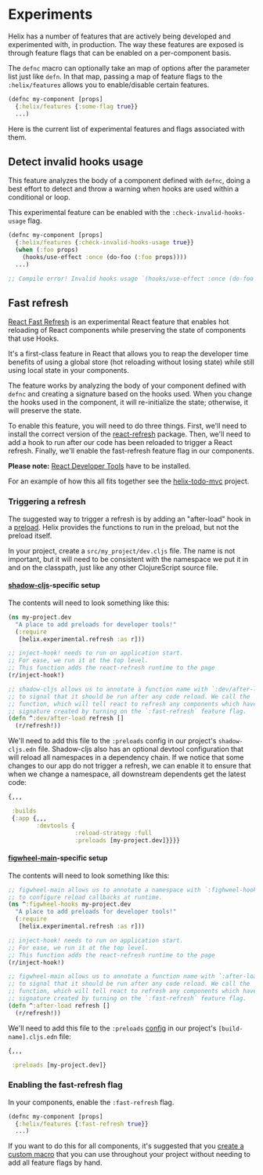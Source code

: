 # Experiments

Helix has a number of features that are actively being developed and
experimented with, in production. The way these features are exposed is through
feature flags that can be enabled on a per-component basis.

The `defnc` macro can optionally take an map of options after the parameter list
just like `defn`. In that map, passing a map of feature flags to the
`:helix/features` allows you to enable/disable certain features.

```clojure
(defnc my-component [props]
  {:helix/features {:some-flag true}}
  ...)
```

Here is the current list of experimental features and flags associated with them.


## Detect invalid hooks usage

This feature analyzes the body of a component defined with `defnc`, doing a best
effort to detect and throw a warning when hooks are used within a conditional or
loop.

This experimental feature can be enabled with the `:check-invalid-hooks-usage`
flag.

```clojure
(defnc my-component [props]
  {:helix/features {:check-invalid-hooks-usage true}}
  (when (:foo props)
    (hooks/use-effect :once (do-foo (:foo props))))
  ...)

;; Compile error! Invalid hooks usage `(hooks/use-effect :once (do-foo (:foo props)))`
```


## Fast refresh

[React Fast Refresh](https://github.com/facebook/react/issues/16604) is an
experimental React feature that enables hot reloading of React components while
preserving the state of components that use Hooks.

It's a first-class feature in React that allows you to reap the developer time
benefits of using a global store (hot reloading without losing state) while
still using local state in your components.

The feature works by analyzing the body of your component defined with `defnc`
and creating a signature based on the hooks used. When you change the hooks
used in the component, it will re-initialize the state; otherwise, it will
preserve the state.

To enable this feature, you will need to do three things. First, we'll need to
install the correct version of the [react-refresh](https://github.com/facebook/react/tree/master/packages/react-refresh)
package. Then, we'll need to add a hook to run after our code has been reloaded
to trigger a React refresh. Finally, we'll enable the fast-refresh feature flag
in our components.

**Please note:** [React Developer Tools](https://fb.me/react-devtools) have to be installed.

For an example of how this all fits together see the [helix-todo-mvc](https://github.com/Lokeh/helix-todo-mvc)
project.

### Triggering a refresh

The suggested way to trigger a refresh is by adding an "after-load" hook in a
[preload](https://cljs.github.io/api/compiler-options/preloads). Helix provides
the functions to run in the preload, but not the preload itself.

In your project, create a `src/my_project/dev.cljs` file. The name is not
important, but it will need to be consistent with the namespace we put it in and
on the classpath, just like any other ClojureScript source file.

#### [shadow-cljs](https://github.com/thheller/shadow-cljs)-specific setup

The contents will need to look something like this:

```clojure
(ns my-project.dev
  "A place to add preloads for developer tools!"
  (:require
   [helix.experimental.refresh :as r]))

;; inject-hook! needs to run on application start.
;; For ease, we run it at the top level.
;; This function adds the react-refresh runtime to the page
(r/inject-hook!)

;; shadow-cljs allows us to annotate a function name with `:dev/after-load`
;; to signal that it should be run after any code reload. We call the `refresh!`
;; function, which will tell react to refresh any components which have a
;; signature created by turning on the `:fast-refresh` feature flag.
(defn ^:dev/after-load refresh []
  (r/refresh!))
```

We'll need to add this file to the `:preloads` config in our project's
`shadow-cljs.edn` file. Shadow-cljs also has an optional devtool configuration
that will reload all namespaces in a dependency chain. If we notice that some
changes to our app do not trigger a refresh, we can enable it to ensure that
when we change a namespace, all downstream dependents get the latest code:

```clojure
{,,,

 :builds
 {:app {,,,
        :devtools {
                   :reload-strategy :full
                   :preloads [my-project.dev]}}}}
```

#### [figwheel-main](https://figwheel.org)-specific setup

The contents will need to look something like this:

```clojure
;; figwheel-main allows us to annotate a namespace with `:fighweel-hooks`
;; to configure reload callbacks at runtime.
(ns ^:figwheel-hooks my-project.dev
  "A place to add preloads for developer tools!"
  (:require
   [helix.experimental.refresh :as r]))

;; inject-hook! needs to run on application start.
;; For ease, we run it at the top level.
;; This function adds the react-refresh runtime to the page
(r/inject-hook!)

;; figwheel-main allows us to annotate a function name with `:after-load`
;; to signal that it should be run after any code reload. We call the `refresh!`
;; function, which will tell react to refresh any components which have a
;; signature created by turning on the `:fast-refresh` feature flag.
(defn ^:after-load refresh []
  (r/refresh!))
```

We'll need to add this file to the `:preloads`
[config](https://figwheel.org/docs/compile_config.html#the-preloads-option) in our project's
`[build-name].cljs.edn` file:

```clojure
{,,,

 :preloads [my-project.dev]}
```

### Enabling the fast-refresh flag

In your components, enable the `:fast-refresh` flag.

```clojure
(defnc my-component [props]
  {:helix/features {:fast-refresh true}}
  ...)
```

If you want to do this for all components, it's suggested that you [create a
custom macro](./pro-tips.md#create-a-custom-macro) that you can use throughout
your project without needing to add all feature flags by hand.

